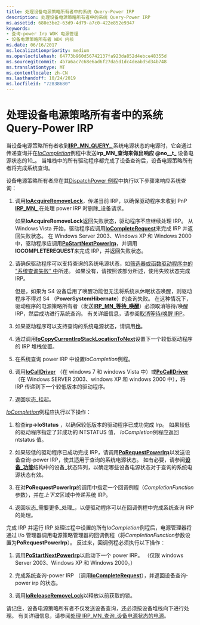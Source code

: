 ```yaml
---
title: 处理设备电源策略所有者中的系统 Query-Power IRP
description: 处理设备电源策略所有者中的系统 Query-Power IRP
ms.assetid: 680e3be2-63d9-4d79-a7c0-422e852e9347
keywords:
- 查询-power Irp WDK 电源管理
- 设备电源策略所有者 WDK 内核
ms.date: 06/16/2017
ms.localizationpriority: medium
ms.openlocfilehash: 64773b960d56742137fa923da852d4ebce48355d
ms.sourcegitcommit: 4b7a6ac7c68e6ad6f27da5d1dc4deabd5d34b748
ms.translationtype: MT
ms.contentlocale: zh-CN
ms.lasthandoff: 10/24/2019
ms.locfileid: "72838680"
---
```

# <a name="handling-a-system-query-power-irp-in-a-device-power-policy-owner"></a>处理设备电源策略所有者中的系统 Query-Power IRP





当设备电源策略所有者收到[**IRP\_MN\_QUERY\_** ](https://docs.microsoft.com/windows-hardware/drivers/kernel/irp-mn-query-power)系统电源状态的电源时，它会通过传递查询并在[*IoCompletion*](https://docs.microsoft.com/windows-hardware/drivers/ddi/wdm/nc-wdm-io_completion_routine)例程中发送**irp\_MN\_查询来做出响应 @no__t_** 设备电源状态的10_。 当堆栈中的所有驱动程序都完成了设备查询后，设备电源策略所有者将完成系统查询。

设备电源策略所有者应在其[DispatchPower 例程](dispatchpower-routines.md)中执行以下步骤来响应系统查询：

1.  调用[**IoAcquireRemoveLock**](https://docs.microsoft.com/windows-hardware/drivers/ddi/wdm/nf-wdm-ioacquireremovelock)，传递当前 IRP，以确保驱动程序未收到 PnP [**IRP\_MN\_** ](https://docs.microsoft.com/windows-hardware/drivers/kernel/irp-mn-remove-device)在处理 power IRP 时删除\_设备请求。

    如果**IoAcquireRemoveLock**返回失败状态，驱动程序不应继续处理 IRP。 从 Windows Vista 开始，驱动程序应调用[**IoCompleteRequest**](https://docs.microsoft.com/windows-hardware/drivers/ddi/wdm/nf-wdm-iocompleterequest)来完成 IRP 并返回失败状态。 在 Windows Server 2003、Windows XP 和 Windows 2000 中，驱动程序应调用[**PoStartNextPowerIrp**](https://docs.microsoft.com/windows-hardware/drivers/ddi/ntifs/nf-ntifs-postartnextpowerirp)，并调用**IOCOMPLETEREQUEST**来完成 IRP，并返回失败状态。

2.  请确保驱动程序可以支持查询的系统电源状态，如[筛选器或函数驱动程序中的 "系统查询失败" 中](failing-a-system-query-power-irp-in-a-filter-or-function-driver.md)所述。 如果没有，请按照该部分所述，使用失败状态完成 IRP。

    但是，如果为 S4 设备启用了唤醒功能但无法将系统从休眠状态唤醒，则驱动程序不得对 S4 （**PowerSystemHibernate**）的查询失败。 在这种情况下，驱动程序的电源策略所有者（发送[**IRP\_MN\_等待\_唤醒**](https://docs.microsoft.com/windows-hardware/drivers/kernel/irp-mn-wait-wake)）必须取消等待/唤醒 IRP，然后成功进行系统查询。 有关详细信息，请参阅[取消等待/唤醒 IRP](canceling-a-wait-wake-irp.md)。

3.  如果驱动程序可以支持查询的系统电源状态，请调用[**也**](https://docs.microsoft.com/windows-hardware/drivers/ddi/wdm/nf-wdm-iomarkirppending)。

4.  通过调用[**IoCopyCurrentIrpStackLocationToNext**](https://docs.microsoft.com/windows-hardware/drivers/ddi/wdm/nf-wdm-iocopycurrentirpstacklocationtonext)设置下一个较低驱动程序的 IRP 堆栈位置。

5.  在系统查询 power IRP 中设置*IoCompletion*例程。

6.  调用[**IoCallDriver**](https://docs.microsoft.com/windows-hardware/drivers/ddi/wdm/nf-wdm-iocalldriver) （在 windows 7 和 windows Vista 中）或[**PoCallDriver**](https://docs.microsoft.com/windows-hardware/drivers/ddi/ntifs/nf-ntifs-pocalldriver) （在 Windows SERVER 2003、windows XP 和 windows 2000 中），将 IRP 传递到下一个较低版本的驱动程序。

7.  返回状态\_挂起。

[*IoCompletion*](https://docs.microsoft.com/windows-hardware/drivers/ddi/wdm/nc-wdm-io_completion_routine)例程应执行以下操作：

1.  检查**irp-&gt;IoStatus** ，以确保较低版本的驱动程序已成功完成 Irp。 如果较低的驱动程序指定了非成功的 NTSTATUS 值， *IoCompletion*例程应返回 ntstatus 值。

2.  如果较低的驱动程序已成功完成 IRP，请调用[**PoRequestPowerIrp**](https://docs.microsoft.com/windows-hardware/drivers/ddi/wdm/nf-wdm-porequestpowerirp)以发送设备查询-power IRP，使其适用于查询的系统电源状态。 如有必要，请参阅[**设备\_功能**](https://docs.microsoft.com/windows-hardware/drivers/ddi/wdm/ns-wdm-_device_capabilities)结构中的设备\_状态阵列，以确定哪些设备电源状态对于查询的系统电源状态有效。

3.  在对**PoRequestPowerIrp**的调用中指定一个回调例程（*CompletionFunction*参数），并在*上下文*区域中传递系统 IRP。

4.  返回状态\_需要更多\_处理\_，以便驱动程序可以在回调例程中完成系统查询 IRP 的处理。

完成 IRP 并运行 IRP 处理过程中设置的所有*IoCompletion*例程后，电源管理器将通过 i/o 管理器调用电源策略管理器的回调例程（将*CompletionFunction*参数设置为**PoRequestPowerIrp**）。 反过来，回调例程必须执行以下操作：

1.  调用[**PoStartNextPowerIrp**](https://docs.microsoft.com/windows-hardware/drivers/ddi/ntifs/nf-ntifs-postartnextpowerirp)以启动下一个 power IRP。 （仅限 windows Server 2003、Windows XP 和 Windows 2000。）

2.  完成系统查询-power IRP （调用[**IoCompleteRequest**](https://docs.microsoft.com/windows-hardware/drivers/ddi/wdm/nf-wdm-iocompleterequest)），并返回设备查询-power irp 的状态。

3.  调用[**IoReleaseRemoveLock**](https://docs.microsoft.com/windows-hardware/drivers/ddi/wdm/nf-wdm-ioreleaseremovelock)以释放以前获取的锁。

请记住，设备电源策略所有者不仅发送设备查询，还必须按设备堆栈向下进行处理。 有关详细信息，请参阅[处理 IRP\_MN\_查询\_设备电源状态的电源](handling-irp-mn-query-power-for-device-power-states.md)。

 

 




